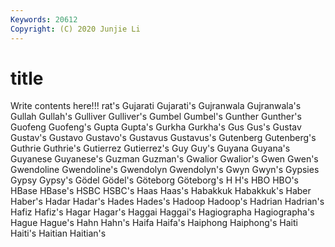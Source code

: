 ```yaml
---
Keywords: 20612
Copyright: (C) 2020 Junjie Li
---
```


# title

Write contents here!!!
rat's 
Gujarati 
Gujarati's 
Gujranwala 
Gujranwala's 
Gullah 
Gullah's
Gulliver 
Gulliver's 
Gumbel 
Gumbel's 
Gunther 
Gunther's 
Guofeng 
Guofeng's 
Gupta 
Gupta's
Gurkha 
Gurkha's 
Gus 
Gus's 
Gustav 
Gustav's 
Gustavo 
Gustavo's 
Gustavus 
Gustavus's
Gutenberg 
Gutenberg's 
Guthrie 
Guthrie's 
Gutierrez 
Gutierrez's 
Guy 
Guy's 
Guyana 
Guyana's
Guyanese 
Guyanese's 
Guzman 
Guzman's 
Gwalior 
Gwalior's 
Gwen 
Gwen's 
Gwendoline 
Gwendoline's
Gwendolyn 
Gwendolyn's 
Gwyn 
Gwyn's 
Gypsies 
Gypsy 
Gypsy's 
Gödel 
Gödel's 
Göteborg
Göteborg's 
H 
H's 
HBO 
HBO's 
HBase 
HBase's 
HSBC 
HSBC's 
Haas
Haas's 
Habakkuk 
Habakkuk's 
Haber 
Haber's 
Hadar 
Hadar's 
Hades 
Hades's 
Hadoop
Hadoop's 
Hadrian 
Hadrian's 
Hafiz 
Hafiz's 
Hagar 
Hagar's 
Haggai 
Haggai's 
Hagiographa
Hagiographa's 
Hague 
Hague's 
Hahn 
Hahn's 
Haifa 
Haifa's 
Haiphong 
Haiphong's 
Haiti
Haiti's 
Haitian 
Haitian's 
